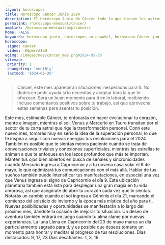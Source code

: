 ```yaml
---
layout: horoscopos
title: Horoscopo Cáncer Junio 2024
description: El Horóscopo Junio de Cáncer todo lo que tienen los astros preparados para este mes, amor, trabajo, familia. Todo sobre astrologia, tarot, predicciones. Horoscopo gratis en español, predicciones y astrología.
permalink: /horoscopo-mensual/cancer/
amplink: /horoscopo-mensual/amp/cancer/
home: FALSE
keywords: horóscopo junio, horoscopos en español, horóscopo Cáncer junio , horóscopo esperanza gracia, horoscop, horóscopos gratis, horoscopo Cáncer, Tarot, Astrologia, Zodíaco, Cáncer, horoscopo gratis, horoscopo del mes 
horoscopo:
 signo: cancer
 video: -DQpmrrAIeU
ogimg: /images/mes/cancer_mes.png#2024-05-26
sitemap:
 priority: 1
 changefreq: 'monthly'
 lastmod: '2024-05-26'
---
```



 > Cáncer, este mes aparecerán situaciones inesperadas para ti. No dudes en pedir ayuda si lo necesitas y aceptar toda la que te ofrezcan. Será un buen momento para ti en lo laboral, recibiendo incluso comentarios positivos sobre tu trabajo, así que aprovecha estas semanas para asentar tu posición.



Este mes, estimable Cáncer, te enfocarás en hacer evolucionar tu corazón, mente e imagen, mientras el sol, Venus y Mercurio en Tauro transitan por el sector de tu carta astral que rige la transformación personal. Conn este nuevo mes, tomarás muy en serio la idea de la superación personal, lo que te inspira a seguir con nuevas energías tus resoluciones para el 2024. También es posible que te sientas menos paciente cuando se trata de conversaciones triviales y conexiones superficiales, mientras las estrellas te animan a que te enfoques en los lazos profundos que más te importan.
Mantén tus ojos bien abiertos en busca de señales y sincronicidades cuando Mercurio ingresa a Capricornio y a tu novena casa solar el 6 de mayo, lo que optimizará tus comunicaciones con el más allá. Hablar de tus sueños también puede intensificar tus manifestaciones, en especial una vez que Venus ingresa al signo de Capricornio el día 9. Esta ubicación planetaria también está lista para desplegar una gran magia en tu vida amorosa, así que asegúrate de abrir tu corazón cada vez que lo sientas.
Notarás un cambio cuando el sol ingresa a Géminis el día 21, marcando el comienzo del solsticio de invierno y la época más mística del año para ti. Nuevas posibilidades y oportunidades se manifestarán a lo largo del próximo mes, dándote la ocasión de mejorar tu situación. Un deseo de aventura también entrará en juego cuando tu alma clame por nuevas experiencias. La luna Llena en Capricornio del 23 de mayo marca un día particularmente sagrado para ti, y es posible que desees tomarte un momento para honrar y meditar el progreso de tus resoluciones.
Días destacados: 9, 17, 23
Días desafiantes: 1, 3, 19